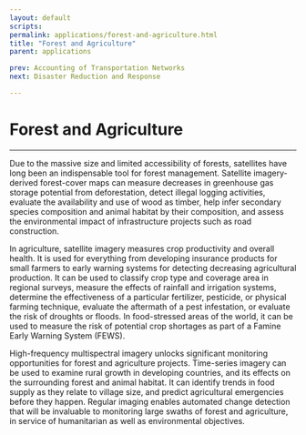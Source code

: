 ```yaml
---
layout: default
scripts:
permalink: applications/forest-and-agriculture.html
title: "Forest and Agriculture"
parent: applications 

prev: Accounting of Transportation Networks
next: Disaster Reduction and Response

---
```


# Forest and Agriculture

---

Due to the massive size and limited accessibility of forests, satellites have long been an indispensable tool for forest management. Satellite imagery-derived forest-cover maps can measure decreases in greenhouse gas storage potential from deforestation, detect illegal logging activities, evaluate the availability and use of wood as timber, help infer secondary species composition and animal habitat by their composition, and assess the environmental impact of infrastructure projects such as road construction.

<div id="uganda-agriculture-comparison"></div>

In agriculture, satellite imagery measures crop productivity and overall health. It is used for everything from developing insurance products for small farmers to early warning systems for detecting decreasing agricultural production. It can be used to classify crop type and coverage area in regional surveys, measure the effects of rainfall and irrigation systems, determine the effectiveness of a particular fertilizer, pesticide, or physical farming technique, evaluate the aftermath of a pest infestation, or evaluate the risk of droughts or floods. In food-stressed areas of the world, it can be used to measure the risk of potential crop shortages as part of a Famine Early Warning System (FEWS).

High-frequency multispectral imagery unlocks significant monitoring opportunities for forest and agriculture projects. Time-series imagery can be used to examine rural growth in developing countries, and its effects on the surrounding forest and animal habitat. It can identify trends in food supply as they relate to village size, and predict agricultural emergencies before they happen. Regular imaging enables automated change detection that will be invaluable to monitoring large swaths of forest and agriculture, in service of humanitarian as well as environmental objectives.
